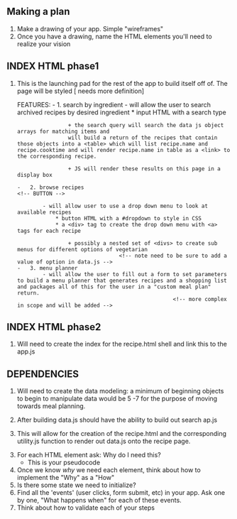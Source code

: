 ## Making a plan
1) Make a drawing of your app. Simple "wireframes"
2) Once you have a drawing, name the HTML elements you'll need to realize your vision

## INDEX HTML phase1

1.  This is the launching pad for the rest of the app to build itself off of.  The page will be styled [ needs more definition]

    FEATURES:
        -  1. search by ingredient                                                           <!-- INPUT -->
                - will allow the user to search archived recipes by desired ingredient
                    * input HTML with a search type
                        
                        + the search query will search the data js object arrays for matching items and 
                        will build a return of the recipes that contain those objects into a <table> which will list recipe.name and recipe.cooktime and will render recipe.name in table as a <link> to the corresponding recipe.

                        + JS will render these results on this page in a display box
        
        -   2. browse recipes                                                               <!-- BUTTON -->
        
                - will allow user to use a drop down menu to look at available recipes
                    * button HTML with a #dropdown to style in CSS
                    * a <div> tag to create the drop down menu with <a> tags for each recipe
                        
                        + possibly a nested set of <divs> to create sub menus for different options of vegetarian
                                        <!-- note need to be sure to add a value of option in data.js -->
        -   3. menu planner
                - will allow the user to fill out a form to set parameters to build a menu planner that generates recipes and a shopping list and packages all of this for the user in a "custom meal plan" return.
                                                         <!-- more complex in scope and will be added -->
## INDEX HTML phase2

1. Will need to create the index for the recipe.html shell and link this to the app.js

## DEPENDENCIES

1. Will need to create the data modeling: a minimum of beginning objects to begin to manipulate data would be 5 -7 for the purpose of moving towards meal planning.

2.  After building data.js should have the ability to build out search ap.js

3.  This will allow for the creation of the recipe.html and the corresponding utility.js function to render out data.js onto the recipe page.



3) For each HTML element ask: Why do I need this?
    - This is your pseudocode
4) Once we know _why_ we need each element, think about how to implement the "Why" as a "How"
5) Is there some state we need to initialize?
6) Find all the 'events' (user clicks, form submit, etc) in your app. Ask one by one, "What happens when" for each of these events.
7) Think about how to validate each of your steps
